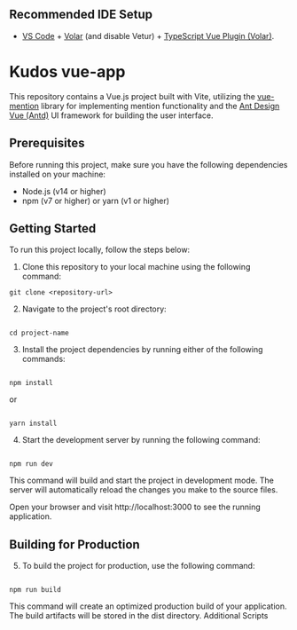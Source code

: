 ## Recommended IDE Setup

- [VS Code](https://code.visualstudio.com/) + [Volar](https://marketplace.visualstudio.com/items?itemName=Vue.volar) (and disable Vetur) + [TypeScript Vue Plugin (Volar)](https://marketplace.visualstudio.com/items?itemName=Vue.vscode-typescript-vue-plugin).

# Kudos vue-app

This repository contains a Vue.js project built with Vite, utilizing the <a href="https://github.com/Akryum/vue-mention">vue-mention</a> library for implementing mention functionality and the <a href="https://antdv.com/components/overview">Ant Design Vue (Antd)</a> UI framework for building the user interface.

## Prerequisites

Before running this project, make sure you have the following dependencies installed on your machine:

- Node.js (v14 or higher)
- npm (v7 or higher) or yarn (v1 or higher)

## Getting Started

To run this project locally, follow the steps below:

1. Clone this repository to your local machine using the following command:

```shell
git clone <repository-url>

```

2. Navigate to the project's root directory:

```shell

cd project-name

```

3. Install the project dependencies by running either of the following commands:

```shell

npm install
```

or

```shell

yarn install
```

4. Start the development server by running the following command:

```shell

npm run dev
```

This command will build and start the project in development mode. The server will automatically reload the changes you make to the source files.

Open your browser and visit http://localhost:3000 to see the running application.

## Building for Production

5. To build the project for production, use the following command:

```shell

npm run build
```

This command will create an optimized production build of your application. The build artifacts will be stored in the dist directory.
Additional Scripts
